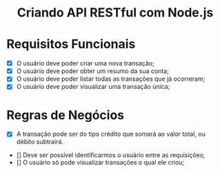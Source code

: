 <h1 align="center">
  Criando API RESTful com Node.js
</h1>

# Requisitos Funcionais

- [x] O usuário deve poder criar uma nova transação;
- [x] O usuário deve poder obter um resumo da sua conta;
- [x] O usuário deve poder listar todas as transações que já ocorreram;
- [x] O usuário deve poder visualizar uma transação única;

# Regras de Negócios 

- [x] A transação pode ser do tipo crédito que somará ao valor total, ou débito subtrairá.
- [] Deve ser possível identificarmos o usuário entre as requisições;
- [] O usuário só pode visualizar transações o qual ele criou;

